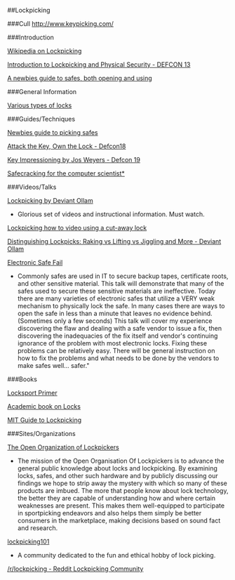 ##Lockpicking






###Cull
http://www.keypicking.com/





###Introduction

[Wikipedia on Lockpicking](https://en.wikipedia.org/wiki/Lock_picking)

[Introduction to Lockpicking and Physical Security - DEFCON 13](https://www.youtube.com/watch?v=JupQ3BpKGYg)

[A newbies guide to safes, both opening and using](https://www.reddit.com/r/WhatsInThisThing/comments/1gm6uk/a_newbies_guide_to_safes_both_opening_and_using/)




###General Information

[Various types of locks](https://securitysnobs.com/Types-Of-Locks.html)



###Guides/Techniques

[Newbies guide to picking safes](http://cybergibbons.com/lockpicking-2/a-newbies-guide-to-safes/)

[Attack the Key, Own the Lock - Defcon18](https://www.youtube.com/watch?v=_-PqzkoQQ7s)

[Key Impressioning by Jos Weyers - Defcon 19](https://www.youtube.com/watch?v=s8aQSxXoLFk)

[Safecracking for the computer scientist*](http://www.crypto.com/papers/safelocks.pdf)





###Videos/Talks

[Lockpicking by Deviant Ollam](http://deviating.net/lockpicking/videos.html)
* Glorious set of videos and instructional information. Must watch.

[Lockpicking how to video using a cut-away lock](http://www.youtube.com/watch?v=LSt0RxkA_f8)

 [Distinguishing Lockpicks: Raking vs Lifting vs Jiggling and More - Deviant Ollam](https://www.youtube.com/watch?v=e07VRxJ01Fs)

[Electronic Safe Fail](http://www.irongeek.com/i.php?page=videos/centralohioinfosec2015/tech204-electronic-safe-fail-jeff-popio)
* Commonly safes are used in IT to secure backup tapes, certificate roots, and other sensitive material. This talk will demonstrate that many of the safes used to secure these sensitive materials are ineffective. Today there are many varieties of electronic safes that utilize a VERY weak mechanism to physically lock the safe. In many cases there are ways to open the safe in less than a minute that leaves no evidence behind. (Sometimes only a few seconds) This talk will cover my experience discovering the flaw and dealing with a safe vendor to issue a fix, then discovering the inadequacies of the fix itself and vendor's continuing ignorance of the problem with most electronic locks. Fixing these problems can be relatively easy. There will be general instruction on how to fix the problems and what needs to be done by the vendors to make safes well... safer."





###Books

[Locksport Primer](http://pdf.textfiles.com/security/lsiguide.pdf)

[Academic book on Locks](https://www.goodreads.com/book/show/525753.Locks_Safes_and_Security)

[MIT Guide to Lockpicking](http://www.capricorn.org/~akira/home/lockpick/)



###Sites/Organizations

[The Open Organization of Lockpickers](http://toool.us/)
* The mission of the Open Organisation Of Lockpickers is to advance the general public knowledge about locks and lockpicking. By examining locks, safes, and other such hardware and by publicly discussing our findings we hope to strip away the mystery with which so many of these products are imbued.  The more that people know about lock technology, the better they are capable of understanding how and where certain weaknesses are present. This makes them well-equipped to participate in sportpicking endeavors and also helps them simply be better consumers in the marketplace, making decisions based on sound fact and research.

[lockpicking101](http://www.lockpicking101.com/)
* A community dedicated to the fun and ethical hobby of lock picking.

[/r/lockpicking - Reddit Lockpicking Community](https://www.reddit.com/r/lockpicking)








